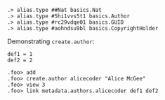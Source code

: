 ```ucm:hide
.> alias.type ##Nat basics.Nat
.> alias.type #5hi1vvs5t1 basics.Author
.> alias.type #rc29vdqe01 basics.GUID
.> alias.type #aohndsu9bl basics.CopyrightHolder
```
<!-- pending bugfix
```
.> alias.term #aohndsu9bl#0 basics.CopyrightHolder
```
-->

Demonstrating `create.author`:

```unison:hide
def1 = 1
def2 = 2
```

```ucm
.foo> add
.foo> create.author alicecoder "Alice McGee"
.foo> view 3
.foo> link metadata.authors.alicecoder def1 def2
```
